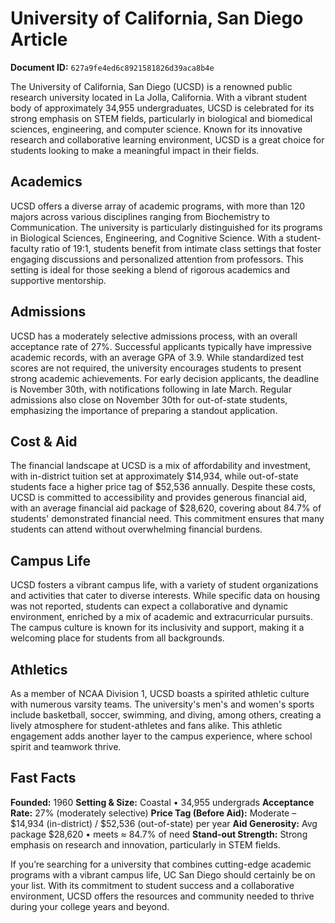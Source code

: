 # University of California, San Diego Article

**Document ID:** `627a9fe4ed6c8921581826d39aca8b4e`

The University of California, San Diego (UCSD) is a renowned public research university located in La Jolla, California. With a vibrant student body of approximately 34,955 undergraduates, UCSD is celebrated for its strong emphasis on STEM fields, particularly in biological and biomedical sciences, engineering, and computer science. Known for its innovative research and collaborative learning environment, UCSD is a great choice for students looking to make a meaningful impact in their fields.

## Academics
UCSD offers a diverse array of academic programs, with more than 120 majors across various disciplines ranging from Biochemistry to Communication. The university is particularly distinguished for its programs in Biological Sciences, Engineering, and Cognitive Science. With a student-faculty ratio of 19:1, students benefit from intimate class settings that foster engaging discussions and personalized attention from professors. This setting is ideal for those seeking a blend of rigorous academics and supportive mentorship.

## Admissions
UCSD has a moderately selective admissions process, with an overall acceptance rate of 27%. Successful applicants typically have impressive academic records, with an average GPA of 3.9. While standardized test scores are not required, the university encourages students to present strong academic achievements. For early decision applicants, the deadline is November 30th, with notifications following in late March. Regular admissions also close on November 30th for out-of-state students, emphasizing the importance of preparing a standout application.

## Cost & Aid
The financial landscape at UCSD is a mix of affordability and investment, with in-district tuition set at approximately $14,934, while out-of-state students face a higher price tag of $52,536 annually. Despite these costs, UCSD is committed to accessibility and provides generous financial aid, with an average financial aid package of $28,620, covering about 84.7% of students' demonstrated financial need. This commitment ensures that many students can attend without overwhelming financial burdens.

## Campus Life
UCSD fosters a vibrant campus life, with a variety of student organizations and activities that cater to diverse interests. While specific data on housing was not reported, students can expect a collaborative and dynamic environment, enriched by a mix of academic and extracurricular pursuits. The campus culture is known for its inclusivity and support, making it a welcoming place for students from all backgrounds.

## Athletics
As a member of NCAA Division 1, UCSD boasts a spirited athletic culture with numerous varsity teams. The university's men's and women's sports include basketball, soccer, swimming, and diving, among others, creating a lively atmosphere for student-athletes and fans alike. This athletic engagement adds another layer to the campus experience, where school spirit and teamwork thrive.

## Fast Facts
**Founded:** 1960
**Setting & Size:** Coastal • 34,955 undergrads
**Acceptance Rate:** 27% (moderately selective)
**Price Tag (Before Aid):** Moderate – $14,934 (in-district) / $52,536 (out-of-state) per year
**Aid Generosity:** Avg package $28,620 • meets ≈ 84.7% of need
**Stand-out Strength:** Strong emphasis on research and innovation, particularly in STEM fields.

If you’re searching for a university that combines cutting-edge academic programs with a vibrant campus life, UC San Diego should certainly be on your list. With its commitment to student success and a collaborative environment, UCSD offers the resources and community needed to thrive during your college years and beyond.
